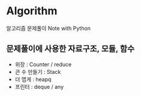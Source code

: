 # Algorithm

알고리즘 문제풀이 Note with Python

## 문제풀이에 사용한 자료구조, 모듈, 함수

- 위장 : Counter / reduce
- 큰 수 만들기 : Stack
- 더 맵게 : heapq
- 프린터 : deque / any
